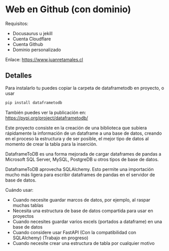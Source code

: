 # Web en Github (con dominio)

Requisitos:
- Docusaurus u jekill
- Cuenta Cloudflare
- Cuenta Github
- Dominio personalizado

Enlace: https://www.juanretamales.cl

## Detalles

<!-- ![dataframetodb](/img/otros/dataframetodb.png) -->


Para instalarlo tu puedes copiar la carpeta de dataframetodb en proyecto, o usar
```python
pip install dataframetodb
```
También puedes ver la publicación en: https://pypi.org/project/dataframetodb/

Este proyecto consiste en la creación de una biblioteca que subiera rápidamente la información de un dataframe a una base de datos, creando en el proceso la estructura y de ser posible, el mejor tipo de datos al momento de crear la tabla para la inserción.

DataframeToDB es una forma mejorada de cargar dataframes de pandas a Microsoft SQL Server, MySQL, PostgreDB u otros tipos de base de datos.

DataframeToDB aprovecha SQLAlchemy. Esto permite una importación mucho más ligera para escribir dataframes de pandas en el servidor de base de datos.

Cuándo usar:
- Cuando necesite guardar marcos de datos, por ejemplo, al raspar muchas tablas
- Necesita una estructura de base de datos compartida para usar en proyectos
- Cuando necesites guardar varios excels (portados a dataframe) en una base de datos
- Cuando considere usar FastAPI (Con la compatibilidad con SQLAlchemy) (Trabajo en progreso)
- Cuando necesite crear una estructura de tabla por cualquier motivo 